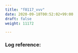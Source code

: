 ```yaml
---
title: "f0117_vvv"
date: 2020-09-18T00:52:02+99:00
draft: false
weight: 11172

---
```


### Log reference: <no value>

```
